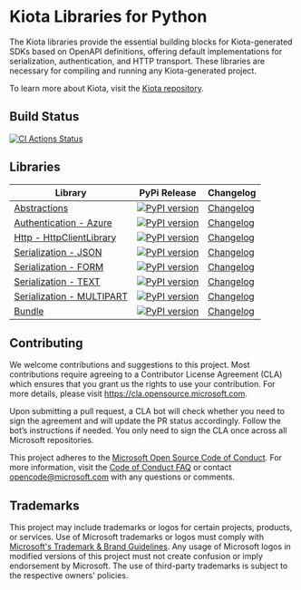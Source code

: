 # Kiota Libraries for Python

The Kiota libraries provide the essential building blocks for Kiota-generated SDKs based on OpenAPI definitions, offering default implementations for serialization, authentication, and HTTP transport. These libraries are necessary for compiling and running any Kiota-generated project.

To learn more about Kiota, visit the [Kiota repository](https://github.com/microsoft/kiota).

## Build Status

[![CI Actions Status](https://github.com/microsoft/kiota-python/actions/workflows/build.yml/badge.svg?branch=main)](https://github.com/microsoft/kiota-python/actions)

## Libraries

| Library                                                                   | PyPi Release                                                                                                                                        | Changelog                                                      |
|---------------------------------------------------------------------------|-----------------------------------------------------------------------------------------------------------------------------------------------------|---------------------------------------------------------------|
| [Abstractions](./packages/abstractions/README.md)                         | [![PyPI version](https://badge.fury.io/py/microsoft-kiota-abstractions.svg)](https://badge.fury.io/py/microsoft-kiota-abstractions)                 | [Changelog](./packages/abstractions/CHANGELOG.md)              |
| [Authentication - Azure](./packages/authentication/azure/README.md)       | [![PyPI version](https://badge.fury.io/py/microsoft-kiota-authentication-azure.svg)](https://badge.fury.io/py/microsoft-kiota-authentication-azure) | [Changelog](./packages/authentication/azure/CHANGELOG.md)      |
| [Http - HttpClientLibrary](./packages/http/httpx/README.md)               | [![PyPI version](https://badge.fury.io/py/microsoft-kiota-http.svg)](https://badge.fury.io/py/microsoft-kiota-http)                                 | [Changelog](./packages/http/httpx/CHANGELOG.md)                |
| [Serialization - JSON](./packages/serialization/json/README.md)           | [![PyPI version](https://badge.fury.io/py/microsoft-kiota-serialization-json.svg)](https://badge.fury.io/py/microsoft-kiota-serialization-json)     | [Changelog](./packages/serialization/json/CHANGELOG.md)        |
| [Serialization - FORM](./packages/serialization/form/README.md)           | [![PyPI version](https://badge.fury.io/py/microsoft-kiota-serialization-form.svg)](https://badge.fury.io/pymicrosoft-kiota-serialization-form)      | [Changelog](./packages/serialization/form/CHANGELOG.md)        |
| [Serialization - TEXT](./packages/serialization/text/README.md)           | [![PyPI version](https://badge.fury.io/py/microsoft-kiota-serialization-text.svg)](https://badge.fury.io/py/microsoft-kiota-serialization-text)     | [Changelog](./packages/serialization/text/CHANGELOG.md)        |
| [Serialization - MULTIPART](./packages/serialization/multipart/README.md) | [![PyPI version](https://badge.fury.io/py/microsoft-kiota-serialization-multipart.svg)](https://badge.fury.io/py/microsoft-kiota-multipart)         | [Changelog](./packages/serialization/multipart/CHANGELOG.md)   |
| [Bundle](./packages/bundle/README.md)                                     | [![PyPI version](https://badge.fury.io/py/microsoft-kiota-bundle.svg)](https://badge.fury.io/py/microsoft-kiota-bundle)                             | [Changelog](./packages/bundle/CHANGELOG.md)   |

## Contributing

We welcome contributions and suggestions to this project. Most contributions require agreeing to a Contributor License Agreement (CLA) which ensures that you grant us the rights to use your contribution. For more details, please visit <https://cla.opensource.microsoft.com>.

Upon submitting a pull request, a CLA bot will check whether you need to sign the agreement and will update the PR status accordingly. Follow the bot’s instructions if needed. You only need to sign the CLA once across all Microsoft repositories.

This project adheres to the [Microsoft Open Source Code of Conduct](https://opensource.microsoft.com/codeofconduct/). For more information, visit the [Code of Conduct FAQ](https://opensource.microsoft.com/codeofconduct/faq/) or contact [opencode@microsoft.com](mailto:opencode@microsoft.com) with any questions or comments.

## Trademarks

This project may include trademarks or logos for certain projects, products, or services. Use of Microsoft trademarks or logos must comply with [Microsoft's Trademark & Brand Guidelines](https://www.microsoft.com/en-us/legal/intellectualproperty/trademarks/usage/general). Any usage of Microsoft logos in modified versions of this project must not create confusion or imply endorsement by Microsoft. The use of third-party trademarks is subject to the respective owners' policies.
